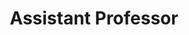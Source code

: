 ---
title: Assistant Professor
category: Royal Global University, Guwahati
duration: August, 2019 - Present
excerpt: 
order: 1
---